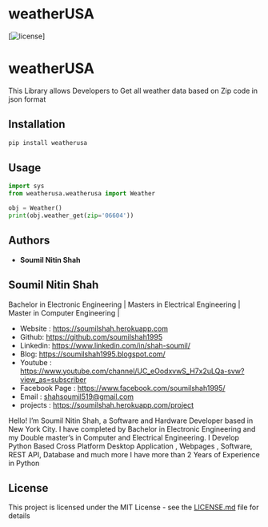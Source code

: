 # weatherUSA
[![license](https://img.shields.io/github/license/mashape/apistatus.svg?maxAge=2592000)]


# weatherUSA

This Library allows Developers to Get all weather data based on Zip code in json format 

## Installation

```bash
pip install weatherusa
```
## Usage

```python
import sys
from weatherusa.weatherusa import Weather

obj = Weather()
print(obj.weather_get(zip='06604'))


```


## Authors

* **Soumil Nitin Shah** 

## Soumil Nitin Shah 
Bachelor in Electronic Engineering |
Masters in Electrical Engineering | 
Master in Computer Engineering |

* Website : https://soumilshah.herokuapp.com
* Github: https://github.com/soumilshah1995
* Linkedin: https://www.linkedin.com/in/shah-soumil/
* Blog: https://soumilshah1995.blogspot.com/
* Youtube : https://www.youtube.com/channel/UC_eOodxvwS_H7x2uLQa-svw?view_as=subscriber
* Facebook Page : https://www.facebook.com/soumilshah1995/
* Email : shahsoumil519@gmail.com
* projects : https://soumilshah.herokuapp.com/project


Hello! I’m Soumil Nitin Shah, a Software and Hardware Developer based in New York City. I have completed by Bachelor in Electronic Engineering and my Double master’s in Computer and Electrical Engineering. I Develop Python Based Cross Platform Desktop Application , Webpages , Software, REST API, Database and much more I have more than 2 Years of Experience in Python


## License

This project is licensed under the MIT License - see the [LICENSE.md](LICENSE.md) file for details

